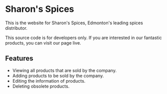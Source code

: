 # Sharon's Spices

This is the website for Sharon's Spices, Edmonton's leading spices distributor.

This source code is for developers only. If you are interested in our fantastic products, you can visit our page live.

## Features

* Viewing all products that are sold by the company.
* Adding products to be sold by the company.
* Editing the information of products.
* Deleting obsolete products.